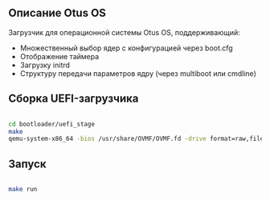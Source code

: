 ## Описание Otus OS

Загрузчик для операционной системы Otus OS, поддерживающий:

- Множественный выбор ядер с конфигурацией через boot.cfg
- Отображение таймера
- Загрузку initrd
- Структуру передачи параметров ядру (через multiboot или cmdline)

## Сборка UEFI-загрузчика

``` bash

cd bootloader/uefi_stage
make
qemu-system-x86_64 -bios /usr/share/OVMF/OVMF.fd -drive format=raw,file=fat:rw:.

```

## Запуск

``` bash

make run

```
